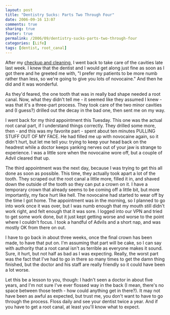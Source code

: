 ```yaml
---
layout: post
title: "Dentistry Sucks: Parts Two Through Four"
date: 2006-09-16 13:07
comments: true
sharing: true
footer: true
permalink: /2006/09/dentistry-sucks-parts-two-through-four
categories: [Life]
tags: [dentist, root_canal]
---
```

After my <a href="/archives/2006/08/dentistry_sucks.php">checkup and cleaning</a>, I went back to take care of the cavities late last week.  I knew that the dentist and I would get along just fine as soon as I got there and he greeted me with, "I prefer my patients to be more numb rather than less, so we're going to give you lots of novocaine."  And then he did and it was wonderful.

As they'd feared, the one tooth that was in really bad shape needed a root canal.  Now, what they didn't tell me - it seemed like they assumed I knew - was that it's a three-part process.  They took care of the two minor cavities and (I guess?) drilled out the decay in the bad one, then sent me on my way.

I went back for my third appointment this Tuesday.  This one was the actual root canal part, if I understand things correctly.  They drilled some more, then - and this was my favorite part - spent about ten minutes PULLING STUFF OUT OF MY FACE.  He had filled me up with novocaine again, so it didn't hurt, but let me tell you: trying to keep your head back on the headrest while a doctor keeps yanking nerves out of your jaw is strange to experience.  I was a little sore when the novocaine wore off, but a couple of Advil cleared that up.

The third appointment was the next day, because I was trying to get this all done as soon as possible.  This time, they actually took apart a lot of the tooth.  They scraped out the root canal a little more, filled it in, and shaved down the outside of the tooth so they can put a crown on it.  I have a temporary crown that already seems to be coming off a little bit, but more importantly, my face hurt like hell.  The novocaine had started to wear off by the time I got home.  The appointment was in the morning, so I planned to go into work once it was over, but I was numb enough that my mouth still didn't work right, and felt enough that it was sore.  I logged into our VPN and tried to get some work done, but it just kept getting worse and worse to the point where I couldn't focus.  I took a handful of Advils and a short nap, and was mostly OK from there on out.

I have to go back in about three weeks, once the final crown has been made, to have that put on.  I'm assuming that part will be cake, so I can say with authority that a root canal isn't as terrible as everyone makes it sound.  Sure, it hurt, but not half as bad as I was expecting.  Really, the worst part was the fact that I've had to go in there so many times to get the damn thing finished, but the doctor and his staff are really friendly so it could have been a lot worse.

Let this be a lesson to you, though:  I hadn't seen a doctor in about five years, and I'm not sure I've ever flossed way in the back (I mean, there's no space between those teeth - how could anything get in there?).  It may not have been as  awful as expected, but trust me, you don't want to have to go through the process.  Floss daily and see your dentist twice a year.  And if you have to get a root canal, at least you'll know what to expect.
